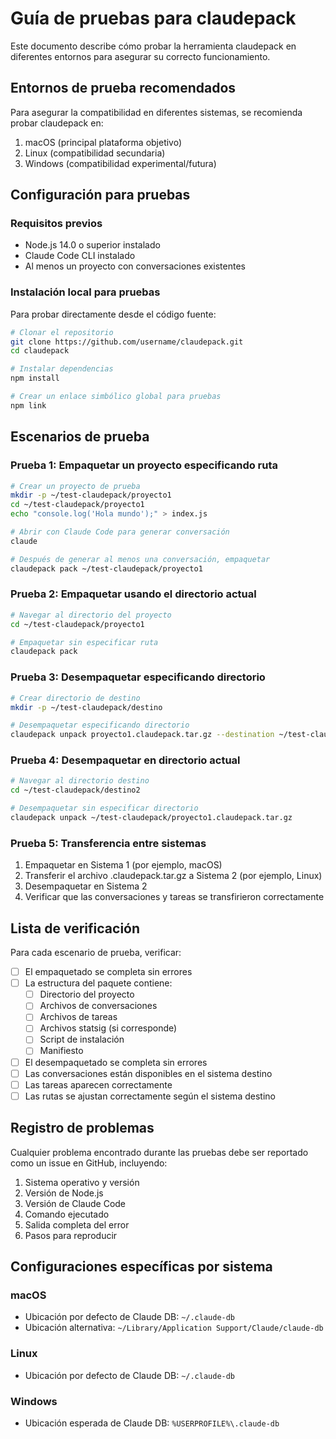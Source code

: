 # Guía de pruebas para claudepack

Este documento describe cómo probar la herramienta claudepack en diferentes entornos para asegurar su correcto funcionamiento.

## Entornos de prueba recomendados

Para asegurar la compatibilidad en diferentes sistemas, se recomienda probar claudepack en:

1. macOS (principal plataforma objetivo)
2. Linux (compatibilidad secundaria)
3. Windows (compatibilidad experimental/futura)

## Configuración para pruebas

### Requisitos previos

- Node.js 14.0 o superior instalado
- Claude Code CLI instalado
- Al menos un proyecto con conversaciones existentes

### Instalación local para pruebas

Para probar directamente desde el código fuente:

```bash
# Clonar el repositorio
git clone https://github.com/username/claudepack.git
cd claudepack

# Instalar dependencias
npm install

# Crear un enlace simbólico global para pruebas
npm link
```

## Escenarios de prueba

### Prueba 1: Empaquetar un proyecto especificando ruta

```bash
# Crear un proyecto de prueba
mkdir -p ~/test-claudepack/proyecto1
cd ~/test-claudepack/proyecto1
echo "console.log('Hola mundo');" > index.js

# Abrir con Claude Code para generar conversación
claude

# Después de generar al menos una conversación, empaquetar
claudepack pack ~/test-claudepack/proyecto1
```

### Prueba 2: Empaquetar usando el directorio actual

```bash
# Navegar al directorio del proyecto
cd ~/test-claudepack/proyecto1

# Empaquetar sin especificar ruta
claudepack pack
```

### Prueba 3: Desempaquetar especificando directorio

```bash
# Crear directorio de destino
mkdir -p ~/test-claudepack/destino

# Desempaquetar especificando directorio
claudepack unpack proyecto1.claudepack.tar.gz --destination ~/test-claudepack/destino
```

### Prueba 4: Desempaquetar en directorio actual

```bash
# Navegar al directorio destino
cd ~/test-claudepack/destino2

# Desempaquetar sin especificar directorio
claudepack unpack ~/test-claudepack/proyecto1.claudepack.tar.gz
```

### Prueba 5: Transferencia entre sistemas

1. Empaquetar en Sistema 1 (por ejemplo, macOS)
2. Transferir el archivo .claudepack.tar.gz a Sistema 2 (por ejemplo, Linux)
3. Desempaquetar en Sistema 2
4. Verificar que las conversaciones y tareas se transfirieron correctamente

## Lista de verificación

Para cada escenario de prueba, verificar:

- [ ] El empaquetado se completa sin errores
- [ ] La estructura del paquete contiene:
  - [ ] Directorio del proyecto
  - [ ] Archivos de conversaciones
  - [ ] Archivos de tareas
  - [ ] Archivos statsig (si corresponde)
  - [ ] Script de instalación
  - [ ] Manifiesto
- [ ] El desempaquetado se completa sin errores
- [ ] Las conversaciones están disponibles en el sistema destino
- [ ] Las tareas aparecen correctamente
- [ ] Las rutas se ajustan correctamente según el sistema destino

## Registro de problemas

Cualquier problema encontrado durante las pruebas debe ser reportado como un issue en GitHub, incluyendo:

1. Sistema operativo y versión
2. Versión de Node.js
3. Versión de Claude Code
4. Comando ejecutado
5. Salida completa del error
6. Pasos para reproducir

## Configuraciones específicas por sistema

### macOS

- Ubicación por defecto de Claude DB: `~/.claude-db`
- Ubicación alternativa: `~/Library/Application Support/Claude/claude-db`

### Linux

- Ubicación por defecto de Claude DB: `~/.claude-db`

### Windows

- Ubicación esperada de Claude DB: `%USERPROFILE%\.claude-db`